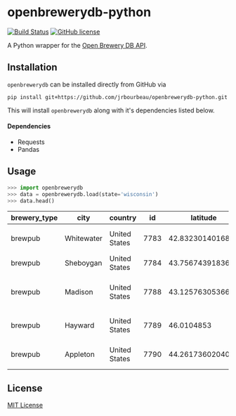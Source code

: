 # openbrewerydb-python

[![Build Status](https://travis-ci.org/jrbourbeau/openbrewerydb-python.svg?branch=master)](https://travis-ci.org/jrbourbeau/openbrewerydb-python)
[![GitHub license](https://img.shields.io/github/license/jrbourbeau/openbrewerydb-python.svg)](https://github.com/jrbourbeau/openbrewerydb-python/blob/master/LICENSE)


A Python wrapper for the [Open Brewery DB API](https://www.openbrewerydb.org/).


## Installation

`openbrewerydb` can be installed directly from GitHub via

```
pip install git+https://github.com/jrbourbeau/openbrewerydb-python.git
```

This will install `openbrewerydb` along with it's dependencies listed below.

#### Dependencies

- Requests
- Pandas

## Usage

```python
>>> import openbrewerydb
>>> data = openbrewerydb.load(state='wisconsin')
>>> data.head()
```

brewery_type|city|country|id|latitude|longitude|name|phone|postal_code|state|street|updated_at|website_url
---|---|---|---|---|---|---|---|---|---|---|---|---
brewpub|Whitewater|United States|7783|42.8323014016847|-88.7142734423486|841 Brewhouse|2624738000|53190-2126|Wisconsin|841 E Milwaukee St|2018-08-24T16:41:48.283Z|
brewpub|Sheboygan|United States|7784|43.7567439183673|-87.7130570204082|8th Street Ale Haus|9202087540|53081-3402|Wisconsin|1132 N 8th St|2018-08-24T16:41:49.804Z|http://www.sheboyganalehaus.com
brewpub|Madison|United States|7788|43.1257630536673|-89.33026|ALT Brew / Greenview Brewing LLC|6083523373|53704-2522|Wisconsin|1808 Wright St|2018-08-24T16:41:54.256Z|http://www.altbrew.com
brewpub|Hayward|United States|7789|46.0104853|-91.4887672|Angry Minnow, The|7159343055|54843-7112|Wisconsin|10440 Florida Ave|2018-08-24T16:41:55.714Z|http://www.angryminnow.com
brewpub|Appleton|United States|7790|44.2617360204082|-88.4139147959184|Appleton Beer Factory|9203649931|54911-5803|Wisconsin|603 W College Ave|2018-08-24T16:41:57.265Z|http://www.appletonbeerfactory.com


## License

[MIT License](LICENSE)
